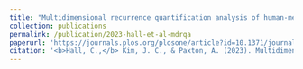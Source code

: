 ```yaml
---
title: "Multidimensional recurrence quantification analysis of human-metronome phasing"
collection: publications
permalink: /publication/2023-hall-et-al-mdrqa
paperurl: 'https://journals.plos.org/plosone/article?id=10.1371/journal.pone.0279987'
citation: '<b>Hall, C.,</b> Kim, J. C., & Paxton, A. (2023). Multidimensional recurrence quantification analysis of human-metronome phasing. <i>PLOS One</i>. <i>18</i>(2): e0279987. <u><a href="https://journals.plos.org/plosone/article?id=10.1371/journal.pone.0279987" style="color:#0C16A7">doi: 10.1371/journal.pone.0279987 target="_blank"</a></u>'
---
```

